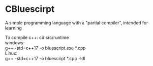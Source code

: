 # CBluescirpt
A simple programming language with a "partial compiler", intended for learning 


To compile c++:
  cd src/runtime <br>
  windows:<br>
    g++ -std=c++17 -o bluescript.exe \*.cpp<br>
  Linux:<br>
    g++ -std=c++17 -o bluescript \*.cpp -ldl
